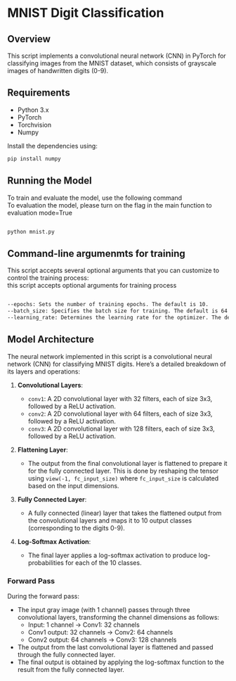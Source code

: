 # MNIST Digit Classification

## Overview
This script implements a convolutional neural network (CNN) in PyTorch for classifying images from the MNIST dataset, which consists of grayscale images of handwritten digits (0-9).

## Requirements
- Python 3.x
- PyTorch
- Torchvision
- Numpy
  
Install the dependencies using:
```bash
pip install numpy


```
## Running the Model
To train and evaluate the model, use the following command<br>
To evaluation the model, please turn on the flag in the main function to evaluation mode=True
```bash

python mnist.py

```
## Command-line argumenmts for training
This script accepts several optional arguments that you can customize to control the training process:<br>
this script accepts optional arguments for training process
```bash

--epochs: Sets the number of training epochs. The default is 10.
--batch_size: Specifies the batch size for training. The default is 64.
--learning_rate: Determines the learning rate for the optimizer. The default is 0.001.
```

## Model Architecture

The neural network implemented in this script is a convolutional neural network (CNN) for classifying MNIST digits. Here’s a detailed breakdown of its layers and operations:

1. **Convolutional Layers**:
   - `conv1`: A 2D convolutional layer with 32 filters, each of size 3x3, followed by a ReLU activation.
   - `conv2`: A 2D convolutional layer with 64 filters, each of size 3x3, followed by a ReLU activation.
   - `conv3`: A 2D convolutional layer with 128 filters, each of size 3x3, followed by a ReLU activation.

2. **Flattening Layer**:
   - The output from the final convolutional layer is flattened to prepare it for the fully connected layer. This is done by reshaping the tensor using `view(-1, fc_input_size)` where `fc_input_size` is calculated based on the input dimensions.

3. **Fully Connected Layer**:
   - A fully connected (linear) layer that takes the flattened output from the convolutional layers and maps it to 10 output classes (corresponding to the digits 0-9).

4. **Log-Softmax Activation**:
   - The final layer applies a log-softmax activation to produce log-probabilities for each of the 10 classes.

### Forward Pass
During the forward pass:
- The input gray image (with 1 channel) passes through three convolutional layers, transforming the channel dimensions as follows:
  - Input: 1 channel → Conv1: 32 channels
  - Conv1 output: 32 channels → Conv2: 64 channels
  - Conv2 output: 64 channels → Conv3: 128 channels
- The output from the last convolutional layer is flattened and passed through the fully connected layer.
- The final output is obtained by applying the log-softmax function to the result from the fully connected layer.